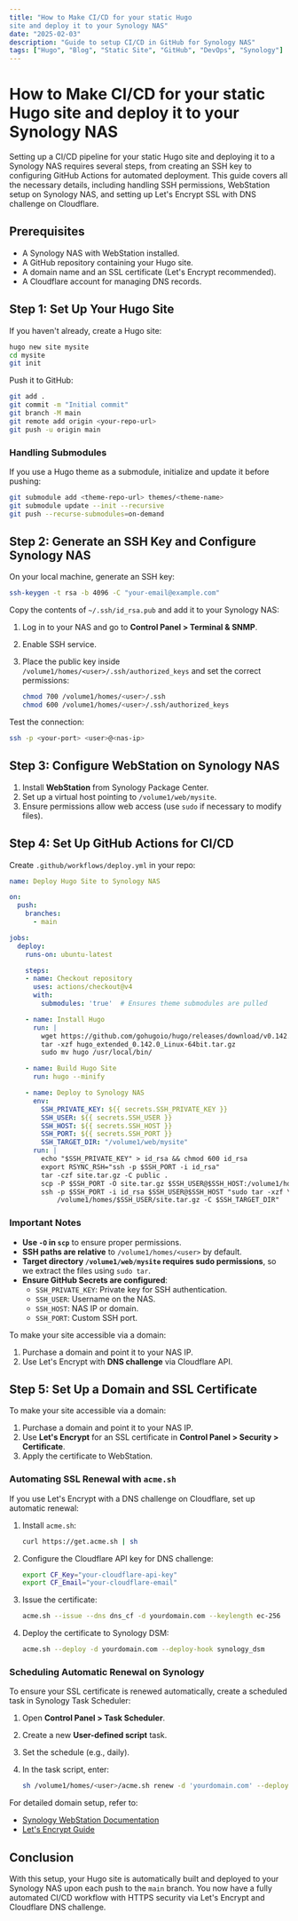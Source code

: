 ```yaml
---
title: "How to Make CI/CD for your static Hugo
site and deploy it to your Synology NAS"
date: "2025-02-03"
description: "Guide to setup CI/CD in GitHub for Synology NAS"
tags: ["Hugo", "Blog", "Static Site", "GitHub", "DevOps", "Synology"]
---
```


# How to Make CI/CD for your static Hugo site and deploy it to your Synology NAS

Setting up a CI/CD pipeline for your static Hugo site and deploying it to a Synology
NAS requires several steps, from creating an SSH key to configuring GitHub Actions
for automated deployment. This guide covers all the necessary details, including
handling SSH permissions, WebStation setup on Synology NAS, and setting up Let's
Encrypt SSL with DNS challenge on Cloudflare.

## Prerequisites

- A Synology NAS with WebStation installed.
- A GitHub repository containing your Hugo site.
- A domain name and an SSL certificate (Let's Encrypt recommended).
- A Cloudflare account for managing DNS records.

## Step 1: Set Up Your Hugo Site

If you haven't already, create a Hugo site:

```sh
hugo new site mysite
cd mysite
git init
```

Push it to GitHub:

```sh
git add .
git commit -m "Initial commit"
git branch -M main
git remote add origin <your-repo-url>
git push -u origin main
```

### Handling Submodules

If you use a Hugo theme as a submodule, initialize and update it before pushing:

```sh
git submodule add <theme-repo-url> themes/<theme-name>
git submodule update --init --recursive
git push --recurse-submodules=on-demand
```

## Step 2: Generate an SSH Key and Configure Synology NAS

On your local machine, generate an SSH key:

```sh
ssh-keygen -t rsa -b 4096 -C "your-email@example.com"
```

Copy the contents of `~/.ssh/id_rsa.pub` and add it to your Synology NAS:

1) Log in to your NAS and go to **Control Panel > Terminal & SNMP**.
2) Enable SSH service.
3) Place the public key inside `/volume1/homes/<user>/.ssh/authorized_keys`
and set the correct permissions:

   ```sh
   chmod 700 /volume1/homes/<user>/.ssh
   chmod 600 /volume1/homes/<user>/.ssh/authorized_keys
   ```

Test the connection:

```sh
ssh -p <your-port> <user>@<nas-ip>
```

## Step 3: Configure WebStation on Synology NAS

1) Install **WebStation** from Synology Package Center.
2) Set up a virtual host pointing to `/volume1/web/mysite`.
3) Ensure permissions allow web access (use `sudo` if necessary to modify files).

## Step 4: Set Up GitHub Actions for CI/CD

Create `.github/workflows/deploy.yml` in your repo:

```yaml
name: Deploy Hugo Site to Synology NAS

on:
  push:
    branches:
      - main

jobs:
  deploy:
    runs-on: ubuntu-latest

    steps:
    - name: Checkout repository
      uses: actions/checkout@v4
      with:
        submodules: 'true'  # Ensures theme submodules are pulled

    - name: Install Hugo
      run: |
        wget https://github.com/gohugoio/hugo/releases/download/v0.142.0/hugo_extended_0.142.0_Linux-64bit.tar.gz
        tar -xzf hugo_extended_0.142.0_Linux-64bit.tar.gz
        sudo mv hugo /usr/local/bin/

    - name: Build Hugo Site
      run: hugo --minify

    - name: Deploy to Synology NAS
      env:
        SSH_PRIVATE_KEY: ${{ secrets.SSH_PRIVATE_KEY }}
        SSH_USER: ${{ secrets.SSH_USER }}
        SSH_HOST: ${{ secrets.SSH_HOST }}
        SSH_PORT: ${{ secrets.SSH_PORT }}
        SSH_TARGET_DIR: "/volume1/web/mysite"
      run: |
        echo "$SSH_PRIVATE_KEY" > id_rsa && chmod 600 id_rsa
        export RSYNC_RSH="ssh -p $SSH_PORT -i id_rsa"
        tar -czf site.tar.gz -C public .
        scp -P $SSH_PORT -O site.tar.gz $SSH_USER@$SSH_HOST:/volume1/homes/$SSH_USER/site.tar.gz
        ssh -p $SSH_PORT -i id_rsa $SSH_USER@$SSH_HOST "sudo tar -xzf \
            /volume1/homes/$SSH_USER/site.tar.gz -C $SSH_TARGET_DIR"
```

### Important Notes

- **Use `-O` in `scp`** to ensure proper permissions.
- **SSH paths are relative** to `/volume1/homes/<user>`
    by default.
- **Target directory `/volume1/web/mysite` requires sudo permissions**,
    so we extract the files using `sudo tar`.
- **Ensure GitHub Secrets are configured**:
   - `SSH_PRIVATE_KEY`: Private key for SSH authentication.
   - `SSH_USER`: Username on the NAS.
   - `SSH_HOST`: NAS IP or domain.
   - `SSH_PORT`: Custom SSH port.

To make your site accessible via a domain:

1) Purchase a domain and point it to your NAS IP.
2) Use Let's Encrypt with **DNS challenge** via Cloudflare API.

## Step 5: Set Up a Domain and SSL Certificate

To make your site accessible via a domain:

1) Purchase a domain and point it to your NAS IP.
2) Use **Let's Encrypt** for an SSL certificate in **Control Panel > Security > Certificate**.
3) Apply the certificate to WebStation.

### Automating SSL Renewal with `acme.sh`

If you use Let's Encrypt with a DNS challenge on Cloudflare, set up automatic renewal:

1) Install `acme.sh`:

   ```sh
   curl https://get.acme.sh | sh
   ```

2) Configure the Cloudflare API key for DNS challenge:

   ```sh
   export CF_Key="your-cloudflare-api-key"
   export CF_Email="your-cloudflare-email"
   ```

3) Issue the certificate:

   ```sh
   acme.sh --issue --dns dns_cf -d yourdomain.com --keylength ec-256
   ```

4) Deploy the certificate to Synology DSM:

   ```sh
   acme.sh --deploy -d yourdomain.com --deploy-hook synology_dsm
   ```

### Scheduling Automatic Renewal on Synology

To ensure your SSL certificate is renewed automatically,
create a scheduled task in Synology Task Scheduler:

1) Open **Control Panel > Task Scheduler**.
2) Create a new **User-defined script** task.
3) Set the schedule (e.g., daily).
4) In the task script, enter:

   ```sh
   sh /volume1/homes/<user>/acme.sh renew -d 'yourdomain.com' --deploy-hook synology_dsm
   ```

For detailed domain setup, refer to:

- [Synology WebStation Documentation](https://kb.synology.com/en-global/WebStation)
- [Let's Encrypt Guide](https://letsencrypt.org/getting-started/)

## Conclusion

With this setup, your Hugo site is automatically built and deployed to your
Synology NAS upon each push to the `main` branch. You now have a fully
automated CI/CD workflow with HTTPS security via Let's Encrypt and Cloudflare
DNS challenge.
